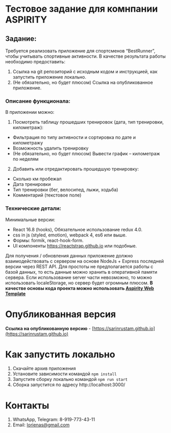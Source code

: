 # Тестовое задание для комнпании ASPIRITY

## Задание:

Требуется реализовать приложение для спортсменов “BestRunner”, чтобы учитывать спортивные активности. В качестве результата работы необходимо предоставить:
1. Ссылка на git репозиторий с исходным кодом и инструкцией, как запустить приложение локально.
2. (Не обязательно, но будет плюсом) Ссылка на опубликованное приложение.

### Описание функционала:
В приложении можно:
1. Посмотреть таблицу прошедших тренировок (дата, тип тренировки, километраж):
  * Фильтрация по типу активности и сортировка по дате и километражу
  * Возможность удалить тренировку
  * (Не обязательно, но будет плюсом) Вывести график – километраж по неделям
2. Добавить или отредактировать прошедшую тренировку: 
  * Сколько км пробежал
  * Дата тренировки
  * Тип тренировки (бег, велосипед, лыжи, ходьба)
  * Комментарий (текстовое поле)

### Технические детали: 
Минимальные версии:
* React 16.8 (hooks), Обязательное использование  redux 4.0.
* css in js (styled, emotion), webpack 4, es6 или выше.
* Формы: formik, react-hook-form.
* UI компоненты https://reactstrap.github.io или подобные.

Для получения / обновления данных приложение должно взаимодействовать с сервером на основе NodeJs + Express последней версии через REST API. Для простоты не предполагается работы с базой данных, то есть данные можно хранить в оперативной памяти сервера. Если использование server части невозможно, то можно использовать localeStorage, но сервер будет огромным плюсом.
**В качестве основы кода проекта можно использовать [Aspirity Web Template](http://get-awt.int.aspirity.com/4086af31-0db6-40d2-8cf3-0b10739c0844)**

# Опубликованная версия

**Ссылка на опубликованную версию** - [https://sarinrustam.github.io](https://sarinrustam.github.io)

# Как запустить локально

1. Скачайте архив приложения
2. Установите зависимости командой ``npm install``
3. Запустите сборку локально командой ``npm run start``
4. Сборка запустится по адресу http://localhost:3000/

# Контакты
1. WhatsApp, Telegram: 8-919-773-43-11
2. Email: lorienas@gmail.com